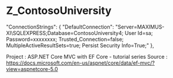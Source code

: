 # Z_ContosoUniversity
"ConnectionStrings": {
    "DefaultConnection": "Server=MAXIMUS-XI\\SQLEXPRESS;Database=ContosoUniversity4; User Id=sa; Password=xxxxxxxx; Trusted_Connection=false; MultipleActiveResultSets=true; Persist Security Info=True;"
  },

Project : ASP.NET Core MVC with EF Core - tutorial series
Source : https://docs.microsoft.com/en-us/aspnet/core/data/ef-mvc/?view=aspnetcore-5.0